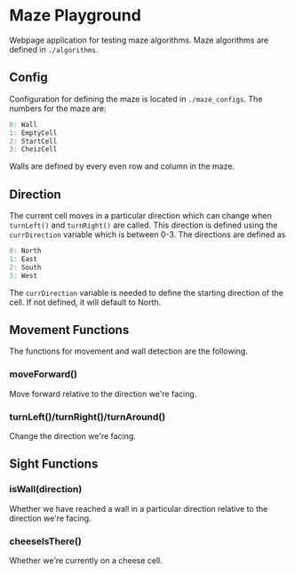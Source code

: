 # Maze Playground

Webpage application for testing maze algorithms. Maze algorithms are defined in `./algorithms`.

## Config

Configuration for defining the maze is located in `./maze_configs`. The numbers for the maze are:

``` javascript
0: Wall
1: EmptyCell
2: StartCell
3: CheizCell
```

Walls are defined by every even row and column in the maze.

## Direction

The current cell moves in a particular direction which can change when `turnLeft()` and `turnRight()` are called. This direction is defined using the `currDirection` variable which is between 0-3. The directions are defined as

``` javascript
0: North
1: East
2: South
3: West
```

The `currDirection` variable is needed to define the starting direction of the cell. If not defined, it will default to North.

## Movement Functions

The functions for movement and wall detection are the following.

### moveForward()

Move forward relative to the direction we're facing.

### turnLeft()/turnRight()/turnAround()

Change the direction we're facing.

## Sight Functions

### isWall(direction)

Whether we have reached a wall in a particular direction relative to the direction we're facing.

### cheeseIsThere()

Whether we're currently on a cheese cell.